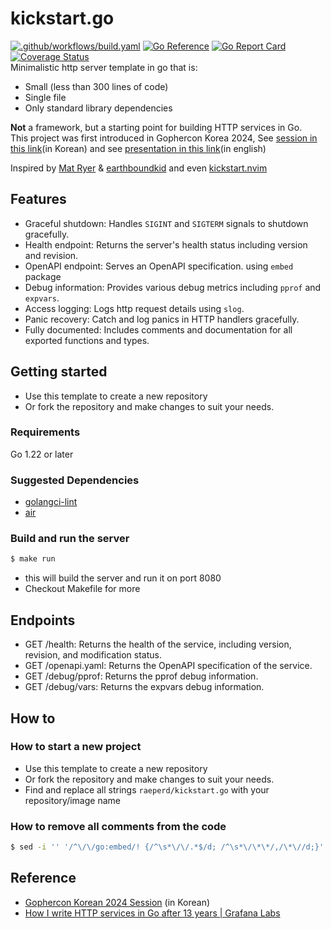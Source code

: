 # kickstart.go
[![.github/workflows/build.yaml](https://github.com/raeperd/kickstart.go/actions/workflows/build.yaml/badge.svg)](https://github.com/raeperd/kickstart.go/actions/workflows/build.yaml) [![Go Reference](https://pkg.go.dev/badge/github.com/raeperd/kickstart.go.svg)](https://pkg.go.dev/github.com/raeperd/kickstart.go) [![Go Report Card](https://goreportcard.com/badge/github.com/raeperd/kickstart.go)](https://goreportcard.com/report/github.com/raeperd/kickstart.go) [![Coverage Status](https://coveralls.io/repos/github/raeperd/kickstart.go/badge.svg?branch=main)](https://coveralls.io/github/raeperd/kickstart.go?branch=main)  
Minimalistic http server template in go that is:
- Small (less than 300 lines of code)
- Single file 
- Only standard library dependencies

**Not** a framework, but a starting point for building HTTP services in Go.   
This project was first introduced in Gophercon Korea 2024, See [session in this link](https://www.youtube.com/live/DEZsPOSzNM0?si=ioPPAAb5JnOnpAoc&t=5113)(in Korean) and see [presentation in this link](https://raeperd.dev/go2024)(in english)  

Inspired by [Mat Ryer](https://grafana.com/blog/2024/02/09/how-i-write-http-services-in-go-after-13-years) & [earthboundkid](https://blog.carlana.net/post/2023/golang-git-hash-how-to/) and even [kickstart.nvim](https://github.com/nvim-lua/kickstart.nvim)

## Features
- Graceful shutdown: Handles `SIGINT` and `SIGTERM` signals to shutdown gracefully.
- Health endpoint: Returns the server's health status including version and revision.
- OpenAPI endpoint: Serves an OpenAPI specification. using `embed` package
- Debug information: Provides various debug metrics including `pprof` and `expvars`.
- Access logging: Logs http request details using `slog`.
- Panic recovery: Catch and log panics in HTTP handlers gracefully.
- Fully documented: Includes comments and documentation for all exported functions and types.

## Getting started
- Use this template to create a new repository
- Or fork the repository and make changes to suit your needs.

### Requirements
Go 1.22 or later

### Suggested Dependencies
- [golangci-lint](https://golangci-lint.run/) 
- [air](https://github.com/air-verse/air)

### Build and run the server
```sh
$ make run 
```
- this will build the server and run it on port 8080
- Checkout Makefile for more 

## Endpoints
- GET /health: Returns the health of the service, including version, revision, and modification status.
- GET /openapi.yaml: Returns the OpenAPI specification of the service.
- GET /debug/pprof: Returns the pprof debug information.
- GET /debug/vars: Returns the expvars debug information.

## How to 

### How to start a new project
- Use this template to create a new repository
- Or fork the repository and make changes to suit your needs.
- Find and replace all strings `raeperd/kickstart.go` with your repository/image name

### How to remove all comments from the code
```sh
$ sed -i '' '/^\/\/go:embed/! {/^\s*\/\/.*$/d; /^\s*\/\*\*/,/\*\//d;}' *.go
```

## Reference
- [Gophercon Korean 2024 Session](https://www.youtube.com/live/DEZsPOSzNM0?si=ioPPAAb5JnOnpAoc&t=5113) (in Korean)
- [How I write HTTP services in Go after 13 years | Grafana Labs](https://grafana.com/blog/2024/02/09/how-i-write-http-services-in-go-after-13-years/)
